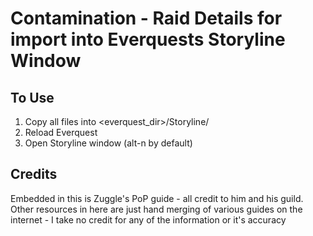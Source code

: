 # Contamination - Raid Details for import into Everquests Storyline Window

## To Use

1. Copy all files into <everquest_dir>/Storyline/
2. Reload Everquest
3. Open Storyline window (alt-n by default)

## Credits

Embedded in this is Zuggle's PoP guide - all credit to him and his guild.
Other resources in here are just hand merging of various guides on the internet - I take no credit for any of the information or it's accuracy